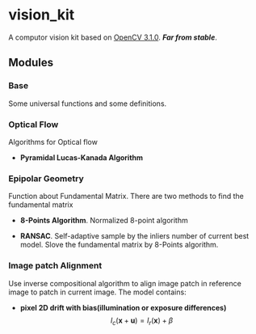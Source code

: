 # vision_kit

A computor vision kit based on [OpenCV 3.1.0](https://github.com/opencv/opencv/tree/3.1.0). ***Far from stable***.



## Modules

### **Base**
Some universal functions and some definitions.

### **Optical Flow**
Algorithms for Optical flow

* **Pyramidal  Lucas-Kanada Algorithm**

### **Epipolar Geometry**
Function about Fundamental Matrix. There are two methods to find the fundamental matrix
* **8-Points Algorithm**. Normalized 8-point algorithm 

* **RANSAC**. Self-adaptive sample by the inliers number of current best model.  Slove the fundamental matrix by 8-Points algorithm.

### **Image patch Alignment**
Use inverse compositional algorithm to align image patch in reference image to patch in current image. The model contains:

* **pixel 2D drift with bias(illumination or exposure differences)** 
$$I_c(\mathbf x + \mathbf u) = I_r(\mathbf x) + \beta$$